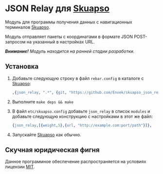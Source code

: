 JSON Relay для [Skuapso]
========================

Модуль для программы получения данных с навигационных терминалов [Skuapso].

Модуль отправляет пакеты с координатами в формате JSON POST-запросом на указанный в настройках URL.

_**Внимание!** Модуль находится на ранней стадии разработки._


Установка
---------

 1. Добавьте следующую строку в файл `rebar.config` в каталоге с [Skuapso]:

    ```erlang
    ,{json_relay, ".*", {git, "https://github.com/Envek/skuapso_json_relay.git", "HEAD"}}
    ```

 2. Выполните `make deps && make`

 3. В файл `etc/skuapso.config` добавьте `json_relay` в список `modules` и добавьте следующую конструкцию с настройками в этот же файл:

    ```erlang
    {json_relay,[{weight,5},{url, "http://example.com:port/path"}]},
    ```

 4. Запускайте [Skuapso] как обычно.


Скучная юридическая фигня
-------------------------

Данное программное обеспечение распространяется на условиях лицензии [MIT].


[Skuapso]: https://github.com/skuapso/skuapso
[MIT]:     http://opensource.org/licenses/MIT
